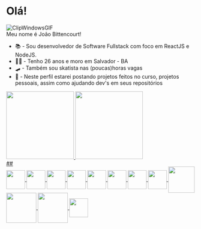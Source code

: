 <h1>Olá!</h1>

![ClipWindowsGIF](https://user-images.githubusercontent.com/99763243/170712683-82a5e519-d5b9-4b41-8d8e-1d68cd6287bb.gif)
<br>
Meu nome é João Bittencourt!

- 📚 - Sou desenvolvedor de Software Fullstack com foco em ReactJS e NodeJS.
- 🧑‍💻 - Tenho 26 anos e moro em Salvador - BA
- 🛹 - Também sou skatista nas (poucas)horas vagas
- 💾 - Neste perfil estarei postando projetos feitos no curso, projetos pessoais, assim como ajudando dev's em seus repositórios

<div>
  <a href="https://github.com/Joaob1">
   <img height="180em" src="https://github-readme-stats.vercel.app/api?username=joaob1&show_icons=true&theme=gruvbox&include_all_commits=true&count_private=true"/>
    <img height="180em" src="https://github-readme-stats.vercel.app/api/top-langs/?username=joaob1&theme=gruvbox"/>
    </div>
  ##
  <br>
  <div display="flex">
<img width="50" align="center" src="https://cdn.jsdelivr.net/gh/devicons/devicon/icons/javascript/javascript-original.svg" />
<img width="50" align="center" src="https://cdn.jsdelivr.net/gh/devicons/devicon/icons/html5/html5-plain-wordmark.svg" />
<img width="50" align="center" src="https://cdn.jsdelivr.net/gh/devicons/devicon/icons/css3/css3-plain-wordmark.svg" />
<img width="50" align="center" src="https://cdn.jsdelivr.net/gh/devicons/devicon/icons/bootstrap/bootstrap-plain-wordmark.svg" />
<img width="50" align="center" src="https://cdn.jsdelivr.net/gh/devicons/devicon/icons/react/react-original-wordmark.svg" />
<img width="50" align="center" src="https://cdn.jsdelivr.net/gh/devicons/devicon/icons/postgresql/postgresql-plain-wordmark.svg" />
<img width="50" align="center" src="https://cdn.jsdelivr.net/gh/devicons/devicon/icons/nodejs/nodejs-plain-wordmark.svg" />
<img width="50" align="center" src="https://img.shields.io/badge/JWT-black?style=for-the-badge&logo=JSON%20web%20tokens" />
<img width="70" align="center" src="https://img.shields.io/badge/typescript-%23007ACC.svg?style=for-the-badge&logo=typescript&logoColor=white" />
<img width="80" align="center" src="https://img.shields.io/badge/express.js-%23404d59.svg?style=for-the-badge&logo=express&logoColor=%2361DAFB"/>
<img width="80" align="center" src="https://cdn.jsdelivr.net/gh/devicons/devicon/icons/nextjs/nextjs-original-wordmark.svg"/>
<img width="50" align="center" src="https://cdn.jsdelivr.net/gh/devicons/devicon/icons/materialui/materialui-plain.svg"/>
  </div>         



